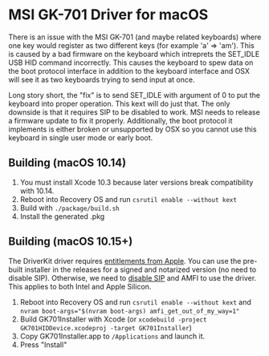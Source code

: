 # MSI GK-701 Driver for macOS

There is an issue with the MSI GK-701 (and maybe related keyboards) where one key would register as two different keys (for example 'a' => 'am'). This is caused by a bad firmware on the keyboard which intreprets the SET_IDLE USB HID command incorrectly. This causes the keyboard to spew data on the boot protocol interface in addition to the keyboard interface and OSX will see it as two keyboards trying to send input at once.

Long story short, the "fix" is to send SET_IDLE with argument of 0 to put the keyboard into proper operation. This kext will do just that. The only downside is that it requires SIP to be disabled to work. MSI needs to release a firmware update to fix it properly. Additionally, the boot protocol it implements is either broken or unsupported by OSX so you cannot use this keyboard in single user mode or early boot.

## Building (macOS 10.14)

1. You must install Xcode 10.3 because later versions break compatibility with 10.14.
2. Reboot into Recovery OS and run `csrutil enable --without kext`
3. Build with `./package/build.sh`
4. Install the generated .pkg

## Building (macOS 10.15+)

The DriverKit driver requires [entitlements from Apple][1]. You can use the pre-built installer in the releases for a signed and notarized version (no need to disable SIP). Otherwise, we need to [disable SIP][2] and AMFI to use the driver. This applies to both Intel and Apple Silicon.

1. Reboot into Recovery OS and run `csrutil enable --without kext` and `nvram boot-args="$(nvram boot-args) amfi_get_out_of_my_way=1"`
2. Build GK701Installer with Xcode (or `xcodebuild -project GK701HIDDevice.xcodeproj -target GK701Installer`)
3. Copy GK701Installer.app to `/Applications` and launch it.
4. Press "Install"

[1]: https://developer.apple.com/documentation/driverkit/requesting_entitlements_for_driverkit_development
[2]: https://developer.apple.com/documentation/security/disabling_and_enabling_system_integrity_protection
